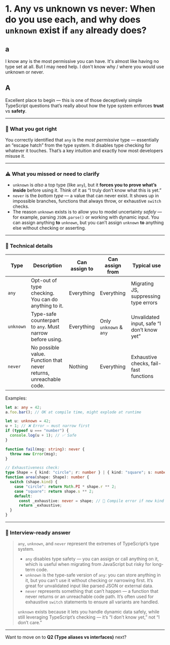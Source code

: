 # 1. **Any vs unknown vs never:** When do you use each, and why does `unknown` exist if `any` already does?

## a

I know any is the most permissive you can have. It's almost like having no type set at all. But I may need help. I don't know why / where you would use unknown or never.

## A

Excellent place to begin — this is one of those deceptively simple TypeScript questions that’s really about how the type system enforces **trust** vs **safety**.

---

### 🧩 What you got right

You correctly identified that `any` is the *most permissive* type — essentially an “escape hatch” from the type system. It disables type checking for whatever it touches. That’s a key intuition and exactly how most developers misuse it.

---

### ⚠️ What you missed or need to clarify

* `unknown` is *also* a top type (like `any`), but it **forces you to prove what’s inside** before using it. Think of it as “I truly don’t know what this is yet.”
* `never` is the *bottom type* — a value that can never exist. It shows up in impossible branches, functions that always throw, or exhaustive `switch` checks.
* The reason `unknown` exists is to allow you to model uncertainty *safely* — for example, parsing `JSON.parse()` or working with dynamic input. You can assign anything **to** `unknown`, but you can’t assign `unknown` **to** anything else without checking or asserting.

---

### 🧠 Technical details

| Type      | Description                                                       | Can assign **to** | Can assign **from**    | Typical use                                |
| --------- | ----------------------------------------------------------------- | ----------------- | ---------------------- | ------------------------------------------ |
| `any`     | Opt-out of type checking. You can do anything to it.              | Everything        | Everything             | Migrating JS, suppressing type errors      |
| `unknown` | Type-safe counterpart to `any`. Must narrow before using.         | Everything        | Only `unknown` & `any` | Unvalidated input, safe “I don’t know yet” |
| `never`   | No possible value. Function that never returns, unreachable code. | Nothing           | Everything             | Exhaustive checks, fail-fast functions     |

Examples:

```ts
let a: any = 42;
a.foo.bar(); // OK at compile time, might explode at runtime

let u: unknown = 42;
u + 1; // ❌ Error – must narrow first
if (typeof u === "number") {
  console.log(u + 1); // ✅ Safe
}

function fail(msg: string): never {
  throw new Error(msg);
}

// Exhaustiveness check:
type Shape = { kind: "circle"; r: number } | { kind: "square"; s: number };
function area(shape: Shape): number {
  switch (shape.kind) {
    case "circle": return Math.PI * shape.r ** 2;
    case "square": return shape.s ** 2;
    default: 
      const _exhaustive: never = shape; // 🚨 Compile error if new kind added
      return _exhaustive;
  }
}
```

---

### 💬 Interview-ready answer

> `any`, `unknown`, and `never` represent the extremes of TypeScript’s type system.
>
> * `any` disables type safety — you can assign or call anything on it, which is useful when migrating from JavaScript but risky for long-term code.
> * `unknown` is the type-safe version of `any`: you can store anything in it, but you can’t use it without checking or narrowing first. It’s great for unvalidated input like parsed JSON or external data.
> * `never` represents something that can’t happen — a function that never returns or an unreachable code path. It’s often used for exhaustive `switch` statements to ensure all variants are handled.
>
> `unknown` exists because it lets you handle dynamic data safely, while still leveraging TypeScript’s checking — it’s “I don’t know yet,” not “I don’t care.”

---

Want to move on to **Q2 (Type aliases vs interfaces)** next?
